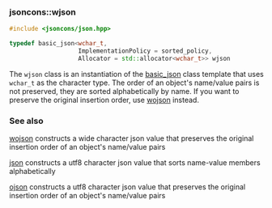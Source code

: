 ### jsoncons::wjson

```c++
#include <jsoncons/json.hpp>

typedef basic_json<wchar_t,
                   ImplementationPolicy = sorted_policy,
                   Allocator = std::allocator<wchar_t>> wjson
```

The `wjson` class is an instantiation of the [basic_json](basic_json.md) class template that uses `wchar_t` as the character type. The order of an object's name/value pairs is not preserved, they are sorted alphabetically by name. If you want to preserve the original insertion order, use [wojson](wojson.md) instead.

### See also

[wojson](wojson.md) constructs a wide character json value that preserves the original insertion order of an object's name/value pairs  

[json](json.md) constructs a utf8 character json value that sorts name-value members alphabetically  

[ojson](ojson.md) constructs a utf8 character json value that preserves the original insertion order of an object's name/value pairs  

